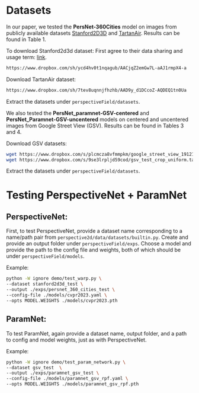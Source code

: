 
# Datasets

In our paper, we tested the **PersNet-360Cities** model on images from publicly available datasets [Stanford2D3D](http://buildingparser.stanford.edu/dataset.html) and [TartanAir](http://theairlab.org/tartanair-dataset/). Results can be found in Table 1.

To download Stanford2d3d dataset:
First agree to their data sharing and usage term: [link](https://docs.google.com/forms/d/e/1FAIpQLScFR0U8WEUtb7tgjOhhnl31OrkEs73-Y8bQwPeXgebqVKNMpQ/viewform?c=0&w=1). 
```bash
https://www.dropbox.com/sh/ycd4hv0t1nqagub/AACjqZ2emGw7L-aAJ1rmpX4-a
```

Download TartanAir dataset:
```bash
https://www.dropbox.com/sh/7tev8uqnnjfhzhb/AAD9y_d1DCcoZ-AQDEQ1tn0Ua
```
Extract the datasets under `perspectiveField/datasets`.

We also tested the **PersNet_paramnet-GSV-centered** and **PersNet_Paramnet-GSV-uncentered** models on centered and uncentered images from Google Street View (GSV). Results can be found in Tables 3 and 4.

Download GSV datasets:
```bash
wget https://www.dropbox.com/s/plcmcza8vfmmpkm/google_street_view_191210.tar
wget https://www.dropbox.com/s/9se3lrpljd59cod/gsv_test_crop_uniform.tar
```
Extract the datasets under `perspectiveField/datasets`.


# Testing PerspectiveNet + ParamNet

## PerspectiveNet:

First, to test PerspectiveNet, provide a dataset name corresponding to a name/path pair from `perspective2d/data/datasets/builtin.py`. Create and provide an output folder under `perspectiveField/exps`. Choose a model and provide the path to the config file and weights, both of which should be under `perspectiveField/models`.

Example:
```bash
python -W ignore demo/test_warp.py \
--dataset stanford2d3d_test \
--output ./exps/persnet_360_cities_test \
--config-file ./models/cvpr2023.yaml \
--opts MODEL.WEIGHTS ./models/cvpr2023.pth
```

## ParamNet:

To test ParamNet, again provide a dataset name, output folder, and a path to config and model weights, just as with PerspectiveNet.

Example:
```bash
python -W ignore demo/test_param_network.py \
--dataset gsv_test  \
--output ./exps/paramnet_gsv_test \
--config-file ./models/paramnet_gsv_rpf.yaml \
--opts MODEL.WEIGHTS ./models/paramnet_gsv_rpf.pth
```
